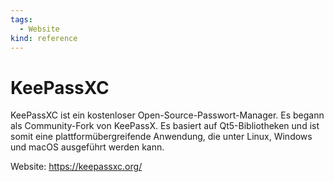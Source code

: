```yaml
---
tags:
  - Website
kind: reference
---
```

# KeePassXC

KeePassXC ist ein kostenloser Open-Source-Passwort-Manager. Es begann als Community-Fork von KeePassX. Es basiert auf Qt5-Bibliotheken und ist somit eine plattformübergreifende Anwendung, die unter Linux, Windows und macOS ausgeführt werden kann.

Website: <https://keepassxc.org/>